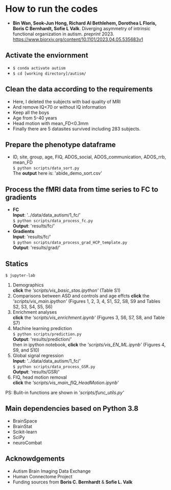 # How to run the codes

- **Bin Wan, Seok-Jun Hong, Richard AI Bethlehem, Dorothea L Floris, Boris C Bernhardt, Sofie L Valk**. Diverging asymmetry of intrinsic functional organization in autism. *preprint* 2023. https://www.biorxiv.org/content/10.1101/2023.04.05.535683v1

## Activate the enviornment  
- `$ conda activate autism`  
- `$ cd [working directory]/autism/`

## Clean the data according to the requirements
- Here, I deleted the subjects with bad quality of MRI
- And remove IQ<70 or without IQ information
- Keep all the boys
- Age from 5-40 years
- Head motion with mean_FD<0.3mm
- Finally there are 5 datasites survived including 283 subjects.

## Prepare the phenotype dataframe  
- ID, site, group, age, FIQ, ADOS_social, ADOS_communication, ADOS_rrb, mean_FD  
`$ python scripts/data_sort.py`  
The **output** here is: 'abide_demo_sort.csv' 

## Process the fMRI data from time series to FC to gradients  
- **FC**   
**Input**: '../data/data_autism/1_fc/'  
`$ python scripts/data_process_fc.py`  
**Output**: 'results/fc/'    
- **Gradients**  
**Input**: 'results/fc/'  
`$ python scripts/data_process_grad_HCP_template.py`  
**Output**: 'results/grad/'

## Statics  
`$ jupyter-lab`  
  1. Demographics  
  **click** the *'scripts/vis_basic_stas.ipython'* (Table S1)
  2. Comparisons between ASD and controls and age effcts
  **click** the *'scripts/vis_main.ipython'* (Figures 1, 2, 3, 4, S1, S2, S8, S9 and Tables S2, S3, S4, S5, S6)
  3. Enrichment analyses  
  **click** the *'scripts/vis_enrichment.ipynb'* (Figures 3, S6, S7, S8, and Table S7)
  4. Machine learning prediction  
  `$ python scripts/prediction.py`  
  **Output**: 'results/prediction/'  
  then in ipython notebook, **click** the *'scripts/vis_EN_ML.ipynb'* (Figures 4, S9, and S10)
  5. Global signal regression  
  **Input:** '../data/data_autism/1_fc/'  
  `$ python scripts/data_process_GSR.py`  
  **Output**: 'results/GSR/'
  6. FIQ, head motion removal  
  **click** the *'scripts/vis_main_fIQ_HeadMotion.ipynb'*

PS: Bulit-in functions are shown in *'scripts/func_utils.py'*

## Main dependencies based on Python 3.8
- BrainSpace
- BrainStat
- Scikit-learn
- SciPy
- neuroCombat

## Acknowdgements
- Autism Brain Imaging Data Exchange
- Human Connectome Project
- Funding sources from **Boris C. Bernhardt** & **Sofie L. Valk**
